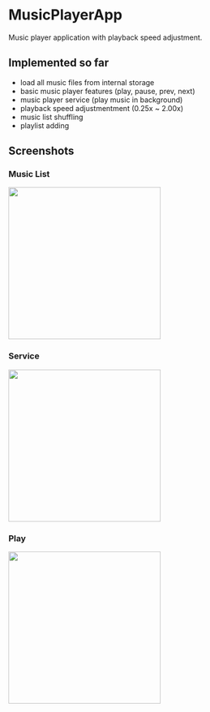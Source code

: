 # MusicPlayerApp
Music player application with playback speed adjustment.

## Implemented so far
- load all music files from internal storage
- basic music player features (play, pause, prev, next)
- music player service (play music in background)
- playback speed adjustmentment (0.25x ~ 2.00x)
- music list shuffling
- playlist adding

## Screenshots
### Music List
<img src="https://i.imgur.com/kROe4Fy.jpg" width="300">

### Service
<img src="https://i.imgur.com/GiS1Gwa.jpg" width="300">

### Play
<img src="https://i.imgur.com/agzTlSG.png" width="300">
